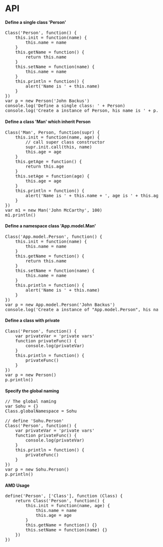 API
=====

#### Define a single class 'Person'
<pre>
Class('Person', function() {
    this.init = function(name) {
        this.name = name
    }
    this.getName = function() {
        return this.name
    }
    this.setName = function(name) {
        this.name = name
    }
    this.println = function() {
        alert('Name is ' + this.name)
    }
})
var p = new Person('John Backus')
console.log('Define a single class: ' + Person)
console.log('Create a instance of Person, his name is ' + p.getName())
</pre>

#### Define a class 'Man' which inherit Person
<pre>
Class('Man', Person, function(supr) {
    this.init = function(name, age) {
        // call super class constructor
        supr.init.call(this, name)
        this.age = age
    }
    this.getAge = function() {
        return this.age
    }
    this.setAge = function(age) {
        this.age = age
    }
    this.println = function() {
        alert('Name is ' + this.name + ', age is ' + this.age)
    }
})
var m1 = new Man('John McCarthy', 100)
m1.println()
</pre>

#### Define a namespace class 'App.model.Man'
<pre>
Class('App.model.Person', function() {
    this.init = function(name) {
        this.name = name
    }
    this.getName = function() {
        return this.name
    }
    this.setName = function(name) {
        this.name = name
    }
    this.println = function() {
        alert('Name is ' + this.name)
    }
})
var p = new App.model.Person('John Backus')
console.log('Create a instance of "App.model.Person", his name is ' + p.getName())
</pre>

#### Define a class with private
<pre>
Class('Person', function() {
    var privateVar = 'private vars'
    function privateFunc() {
        console.log(privateVar)
    }
    this.println = function() {
        privateFunc()
    }
})
var p = new Person()
p.println()
</pre>

#### Specify the global naming
<pre>
// The global naming
var Sohu = {}
Class.globalNamespace = Sohu

// define 'Sohu.Person'
Class('Person', function() {
    var privateVar = 'private vars'
    function privateFunc() {
        console.log(privateVar)
    }
    this.println = function() {
        privateFunc()
    }
})
var p = new Sohu.Person()
p.println()
</pre>

#### AMD Usage
<pre>
define('Person', ['Class'], function (Class) {
    return Class('Person', function() {
        this.init = function(name, age) {
            this.name = name
            this.age = age
        }
        this.getName = function() {}
        this.setName = function(name) {}
    })
})
</pre>